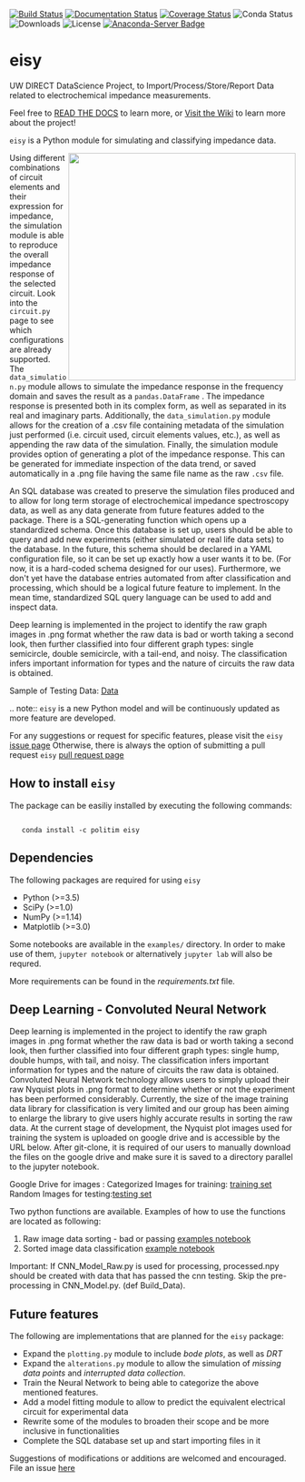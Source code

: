 [![Build Status](https://travis-ci.org/EISy-as-Py/eisy.svg?branch=master)](https://travis-ci.org/EISy-as-Py/eisy)
[![Documentation Status](https://readthedocs.org/projects/eisy-as-py/badge/?version=latest)](https://eisy-as-py.readthedocs.io/en/latest/?badge=latest)
[![Coverage Status](https://coveralls.io/repos/github/EISy-as-Py/eisy/badge.svg?branch=master)](https://coveralls.io/github/EISy-as-Py/eisy?branch=master)
![Conda Status](https://anaconda.org/politim/eisy/badges/installer/conda.svg)
![Downloads](https://anaconda.org/politim/eisy/badges/downloads.svg)
![License](https://anaconda.org/politim/eisy/badges/license.svg)
[![Anaconda-Server Badge](https://anaconda.org/politim/eisy/badges/platforms.svg)](https://anaconda.org/politim/eisy)

# eisy
UW DIRECT DataScience Project, to Import/Process/Store/Report Data related to electrochemical impedance measurements.

Feel free to [READ THE DOCS](https://eisy-as-py.readthedocs.io/en/latest/) to learn more, or [Visit the Wiki](https://github.com/EISy-as-Py/eisy/wiki) to learn more about the project!

`eisy` is a Python module for simulating and classifying impedance data.

<img src=https://github.com/EISy-as-Py/eisy/blob/master/doc/project_management/misc_design/Logo3_square.PNG width=400 p align="right">

Using different combinations of circuit elements and their expression for impedance, the simulation module is able to reproduce the overall impedance response of the selected circuit. Look into the `circuit.py` page to see which configurations are already supported.
The `data_simulation.py` module allows to simulate the impedance response  in the frequency domain and saves the result as a `pandas.DataFrame` . The impedance response is  presented both in its complex form, as well as separated in its real and imaginary parts. Additionally, the `data_simulation.py` module allows for the creation of a .csv file containing metadata of the simulation just performed (i.e. circuit used, circuit elements values, etc.), as well as appending the raw data of the simulation. Finally, the simulation module provides option of generating a plot of the impedance response. This can be generated for immediate inspection of the data trend, or saved automatically in a .png file having the same file name as the raw `.csv` file.

An SQL database was created to preserve the simulation files produced and to allow for long term storage of electrochemical impedance spectroscopy data, as well as any data generate from future features added to the package. There is a SQL-generating function which opens up a standardized schema. Once this database is set up, users should be able to query and add new experiments (either simulated or real life data sets) to the database. In the future, this schema should be declared in a YAML configuration file, so it can be set up exactly how a user wants it to be. (For now, it is a hard-coded schema designed for our uses). Furthermore, we don't yet have the database entries automated from after classification and processing, which should be a logical future feature to implement. In the mean time, standardized SQL query language can be used to add and inspect data.

Deep learning is implemented in the project to identify the raw graph images in .png format whether the raw data is bad or worth taking a second look, then further classified into four different graph types: single semicircle, double semicircle, with a tail-end, and noisy. The classification infers important information for types and the nature of circuits the raw data is obtained.


Sample of Testing Data: [Data](https://drive.google.com/drive/u/0/folders/1pF7InGuDUZq4YwPFVXbHN07rwqbvfREP)


.. note::
  `eisy` is a new Python model and will be continuously updated as more feature are developed.

For any suggestions or request for specific features, please visit the `eisy` [issue page](https://github.com/EISy-as-Py/eisy/issues) Otherwise, there is always the option of submitting a pull request `eisy` [pull request page](https://github.com/EISy-as-Py/eisy/pulls)

How to install `eisy`
--------------------------------

The package can be easiliy installed by executing the following commands:

```

   conda install -c politim eisy

```

Dependencies
-------------------------

The following packages are required for using `eisy`

- Python (>=3.5)
- SciPy (>=1.0)
- NumPy (>=1.14)
- Matplotlib (>=3.0)

Some notebooks are available in the `examples/` directory. In order to make use of them, `jupyter notebook` or alternatively `jupyter lab` will also be requred.

More requirements can be found in the *requirements.txt* file.

Deep Learning - Convoluted Neural Network
---------------------------------------------------

Deep learning is implemented in the project to identify the raw graph images in .png format whether the raw data is bad or worth taking a second look, then further classified into four different graph types: single hump, double humps, with tail, and noisy. The classification infers important information for types and the nature of circuits the raw data is obtained.  
Convoluted Neural Network technology allows users to simply upload their raw Nyquist plots in .png format to determine whether or not the experiment has been performed considerably. Currently, the size of the image training data library for classification is very limited and our group has been aiming to enlarge the library to give users highly accurate results in sorting the raw data.
At the current stage of development, the Nyquist plot images used for training the system is uploaded on google drive and is accessible by the URL below. After git-clone, it is required of our users to manually download the files on the google drive and make sure it is saved to a directory parallel to the jupyter notebook.

Google Drive for images :
Categorized Images for training: [training set](https://drive.google.com/drive/u/0/folders/1M4Q3K28A6JYoJ1LlvSKRh9UA5OhTtrt4)
Random Images for testing:[testing set](https://drive.google.com/drive/u/0/folders/1pF7InGuDUZq4YwPFVXbHN07rwqbvfREP)

Two python functions are available. Examples of how to use the functions are located as following:
1) Raw image data sorting - bad or passing [examples notebook](https://github.com/EISy-as-Py/eisy/blob/master/examples/CNN_sorting_tutorial.ipynb)
2) Sorted image data classification [example notebook](https://github.com/EISy-as-Py/eisy/blob/master/examples/CNN_Model_tutorial.ipynb)

Important: If CNN_Model_Raw.py is used for processing, processed.npy should be created with data that has passed the cnn testing. Skip the pre-processing in CNN_Model.py. (def Build_Data).


Future features
----------------------

The following are implementations that are planned for the `eisy` package:

* Expand the `plotting.py` module to include *bode plots*, as well as *DRT*
* Expand the `alterations.py` module to allow the simulation of *missing data points* and *interrupted data collection*.
* Train the Neural Network to being able to categorize the above mentioned features.
* Add a model fitting module to allow to predict the equivalent electrical circuit for experimental data
* Rewrite some of the modules to broaden their scope and be more inclusive in functionalities
* Complete the SQL database set up and start importing files in it

Suggestions of modifications or additions are welcomed and encouraged. File an issue [here](https://github.com/EISy-as-Py/eisy/issues)
